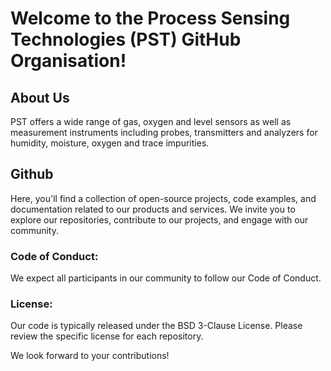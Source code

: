 # Welcome to the Process Sensing Technologies (PST) GitHub Organisation!

## About Us
PST offers a wide range of gas, oxygen and level sensors as well as measurement instruments including probes, transmitters and analyzers for humidity, moisture, oxygen and trace impurities. 

## Github
Here, you'll find a collection of open-source projects, code examples, and documentation related to our products and services. We invite you to explore our repositories, contribute to our projects, and engage with our community.

### Code of Conduct:
We expect all participants in our community to follow our Code of Conduct.

### License:
Our code is typically released under the BSD 3-Clause License. Please review the specific license for each repository.

We look forward to your contributions!
